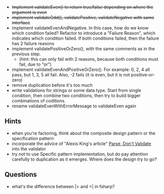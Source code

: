 - ~~Implement validateEven() to return true/false depending on where the argument is even~~
- ~~implement validateOdd(), validatePositive, validateNegative with same interface~~
- implement validateEvenAndNegative. In this case, how do we know which condition failed? Refactor to introduce a "Failure Reason", which indicates which condition failed. If both conditions failed, then the failure has 2 failure reasons
- implement validatePositiveOrZero(), with the same comments as in the previous step.
  - (hint: this can only fail with 2 reasons, because both conditions must fail, due to "or")
- implement validateEvenAndPositiveOrZero(). For example: 0, 2, 4 all pass, but 1, 3, 5 all fail. Also, -2 fails (it is even, but it is not positive-or-zero)
- remove duplication before it's too much
- write validations for strings or some data type. Start from single condition, then combine two conditions, then try to build bigger combinations of coditions.
- rename validateEvenWithErrorMessage to validateEven again 

## Hints
- when you're factoring, think about the composite design pattern or the specification pattern
- incorporate the advice of "Alexis King's article" [Parse, Don't Validate](https://lexi-lambda.github.io/blog/2019/11/05/parse-don-t-validate/) into the validator
- try not to use Specific pattern implementation, but do pay attention carefully to duplication as it emerges. Where does the design try to go?

## Questions
- what's the difference between |> and <| in fsharp?